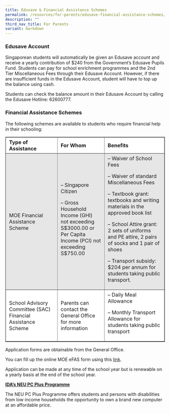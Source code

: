 ```yaml
---
title: Edusave & Financial Assistance Schemes
permalink: /resources/for-parents/edusave-financial-assistance-schemes/
description: ""
third_nav_title: For Parents
variant: markdown
---
```

### **Edusave Account**

Singaporean students will automatically be given an Edusave account and receive a yearly contribution of $240 from the Government’s Edusave Pupils Fund. Students can pay for school enrichment programmes and the 2nd Tier Miscellaneous Fees through their Edusave Account. However, if there are insufficient funds in the Edusave Account, student will have to top up the balance using cash.

Students can check the balance amount in their Edusave Account by calling the Edusave Hotline: 62600777.

### **Financial Assistance Schemes**

The following schemes are available to students who require financial help in their schooling:

<table border="1" style="box-sizing: inherit; border-collapse: collapse; border-spacing: 0px; max-width: 100%; width: 731px;"><tbody style="box-sizing: inherit;"><tr style="box-sizing: inherit; background: rgb(255, 255, 255);"><td style="box-sizing: inherit; padding: 5px 10px; width: 239px;"><strong style="box-sizing: inherit; font-weight: bold;">Type of Assistance</strong></td><td style="box-sizing: inherit; padding: 5px 10px; width: 200px;"><strong style="box-sizing: inherit; font-weight: bold;">For Whom</strong></td><td style="box-sizing: inherit; padding: 5px 10px; width: 274px;"><strong style="box-sizing: inherit; font-weight: bold;">Benefits</strong></td></tr><tr style="box-sizing: inherit; background: rgb(230, 230, 230);"><td style="box-sizing: inherit; padding: 5px 10px; width: 239px;">MOE Financial Assistance Scheme</td><td style="box-sizing: inherit; padding: 5px 10px; width: 200px;">– Singapore Citizen<p style="box-sizing: inherit; font-size: 1em;"></p><p style="box-sizing: inherit; font-size: 1em;">– Gross Household Income (GHI) not exceeding S$3000.00 or Per Capita Income (PCI) not exceeding S$750.00</p></td><td style="box-sizing: inherit; padding: 5px 10px; width: 274px;">– Waiver of School Fees<p style="box-sizing: inherit; font-size: 1em;"></p><p style="box-sizing: inherit; font-size: 1em;">– Waiver of standard Miscellaneous Fees</p><p style="box-sizing: inherit; font-size: 1em;">– Textbook grant: textbooks and writing materials in the approved book list</p><p style="box-sizing: inherit; font-size: 1em;">– School Attire grant: 2 sets of uniforms and PE attire, 2 pairs of socks and 1 pair of shoes</p><p style="box-sizing: inherit; font-size: 1em;">– Transport subsidy: $204 per annum for students taking public transport.</p></td></tr><tr style="box-sizing: inherit; background: rgb(255, 255, 255);"><td style="box-sizing: inherit; padding: 5px 10px; width: 239px;">School Advisory Committee (SAC) Financial Assistance Scheme</td><td style="box-sizing: inherit; padding: 5px 10px; width: 200px;">Parents can contact the General Office for more information</td><td style="box-sizing: inherit; padding: 5px 10px; width: 274px;">– Daily Meal Allowance<p style="box-sizing: inherit; font-size: 1em;"></p><p style="box-sizing: inherit; font-size: 1em;">– Monthly Transport Allowance for students taking public transport</p></td></tr></tbody></table>

Application forms are obtainable from the General Office.  

You can fill up the online MOE eFAS form using this [link](https://form.gov.sg/64e2f8f73f582600139f54ac).

Application can be made at any time of the school year but is renewable on a yearly basis at the end of the school year.

[**IDA’s NEU PC Plus Programme**](/resources/for-parents/idas-neu-pc-plus-programme/)

The NEU PC Plus Programme offers students and persons with disabilities from low income households the opportunity to own a brand new computer at an affordable price.